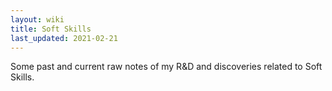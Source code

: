 ```yaml
---
layout: wiki
title: Soft Skills
last_updated: 2021-02-21
---
```

Some past and current raw notes of my R&D and discoveries related to Soft Skills.

